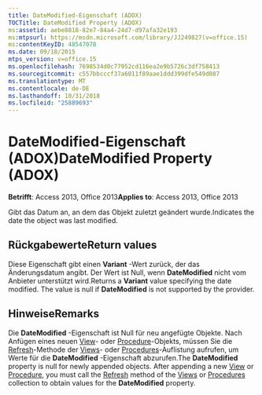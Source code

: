 ```yaml
---
title: DateModified-Eigenschaft (ADOX)
TOCTitle: DateModified Property (ADOX)
ms:assetid: aebe8818-82e7-84a4-24d7-d97afa32e193
ms:mtpsurl: https://msdn.microsoft.com/library/JJ249827(v=office.15)
ms:contentKeyID: 48547078
ms.date: 09/18/2015
mtps_version: v=office.15
ms.openlocfilehash: 7698534d0c77952cd116ea2e9b5726c3df758413
ms.sourcegitcommit: c557bbcccf37a6011f89aae1ddd399dfe549d087
ms.translationtype: MT
ms.contentlocale: de-DE
ms.lasthandoff: 10/31/2018
ms.locfileid: "25889693"
---
```

# <a name="datemodified-property-adox"></a><span data-ttu-id="444d4-102">DateModified-Eigenschaft (ADOX)</span><span class="sxs-lookup"><span data-stu-id="444d4-102">DateModified Property (ADOX)</span></span>


<span data-ttu-id="444d4-103">**Betrifft**: Access 2013, Office 2013</span><span class="sxs-lookup"><span data-stu-id="444d4-103">**Applies to**: Access 2013, Office 2013</span></span>

<span data-ttu-id="444d4-104">Gibt das Datum an, an dem das Objekt zuletzt geändert wurde.</span><span class="sxs-lookup"><span data-stu-id="444d4-104">Indicates the date the object was last modified.</span></span>

## <a name="return-values"></a><span data-ttu-id="444d4-105">Rückgabewerte</span><span class="sxs-lookup"><span data-stu-id="444d4-105">Return values</span></span>

<span data-ttu-id="444d4-p101">Diese Eigenschaft gibt einen **Variant** -Wert zurück, der das Änderungsdatum angibt. Der Wert ist Null, wenn **DateModified** nicht vom Anbieter unterstützt wird.</span><span class="sxs-lookup"><span data-stu-id="444d4-p101">Returns a **Variant** value specifying the date modified. The value is null if **DateModified** is not supported by the provider.</span></span>

## <a name="remarks"></a><span data-ttu-id="444d4-108">Hinweise</span><span class="sxs-lookup"><span data-stu-id="444d4-108">Remarks</span></span>

<span data-ttu-id="444d4-p102">Die **DateModified** -Eigenschaft ist Null für neu angefügte Objekte. Nach Anfügen eines neuen [View](view-object-adox.md)- oder [Procedure](procedure-object-adox.md)-Objekts, müssen Sie die [Refresh](refresh-method-ado.md)-Methode der [Views](views-collection-adox.md)- oder [Procedures](procedures-collection-adox.md)-Auflistung aufrufen, um Werte für die **DateModified** -Eigenschaft abzurufen.</span><span class="sxs-lookup"><span data-stu-id="444d4-p102">The **DateModified** property is null for newly appended objects. After appending a new [View](view-object-adox.md) or [Procedure](procedure-object-adox.md), you must call the [Refresh](refresh-method-ado.md) method of the [Views](views-collection-adox.md) or [Procedures](procedures-collection-adox.md) collection to obtain values for the **DateModified** property.</span></span>

